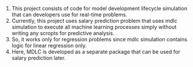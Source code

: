 1) This project consists of code for model development lifecycle simulation that can developers use for real-time problems.
2) Currently, this project uses salary prediction problem that uses mdlc simulation to execute all machine learning processes simply without writing any scropts for predictive analysis.
3) So, it works only for regression problems since mdlc simulation contains logic for linear regression only.
4) Here, MDLC is developed as a separate package that can be used for salary prediction later.
